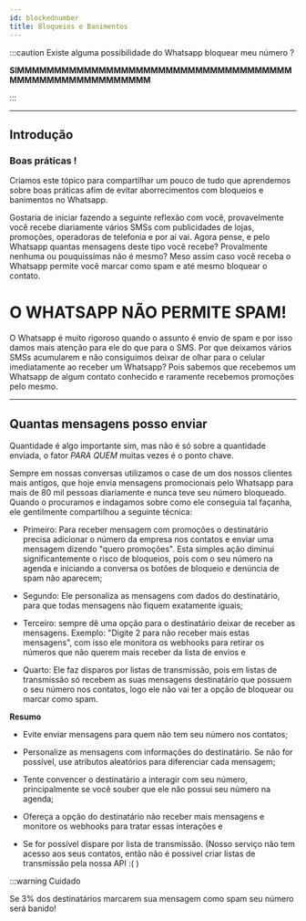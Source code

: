 ```yaml
---
id: blockednumber
title: Bloqueios e Banimentos
---
```


:::caution Existe alguma possibilidade do Whatsapp bloquear meu número ?

**SIMMMMMMMMMMMMMMMMMMMMMMMMMMMMMMMMMMMMMMMMMMMMMMMMMMMMMMMM**

:::

---

## Introdução

### Boas práticas !

Criamos este tópico para compartilhar um pouco de tudo que aprendemos sobre boas práticas afim de evitar aborrecimentos com bloqueios e banimentos no Whatsapp.

Gostaria de iniciar fazendo a seguinte reflexão com você, provavelmente você recebe diariamente vários SMSs com publicidades de lojas, promoções, operadoras de telefonia e por aí vai. Agora pense, e pelo Whatsapp quantas mensagens deste tipo você recebe? Provalmente nenhuma ou pouquissímas não é mesmo? Meso assim caso você receba o Whatsapp permite você marcar como spam e até mesmo bloquear o contato.

# O WHATSAPP NÃO PERMITE SPAM!

O Whatsapp é muito rigoroso quando o assunto é envio de spam e por isso damos mais atenção para ele do que para o SMS. Por que deixamos vários SMSs acumularem e não consiguimos deixar de olhar para o celular imediatamente ao receber um Whatsapp? Pois sabemos que recebemos um Whatsapp de algum contato conhecido e raramente recebemos promoções pelo mesmo.

---

## Quantas mensagens posso enviar

Quantidade é algo importante sim, mas não é só sobre a quantidade enviada, o fator _PARA QUEM_ muitas vezes é o ponto chave.

Sempre em nossas conversas utilizamos o case de um dos nossos clientes mais antigos, que hoje envia mensagens promocionais pelo Whatsapp para mais de 80 mil pessoas diariamente e nunca teve seu número bloqueado. Quando o procuramos e indagamos sobre como ele conseguia tal façanha, ele gentilmente compartilhou a seguinte técnica:

- Primeiro: Para receber mensagem com promoções o destinatário precisa adicionar o número da empresa nos contatos e enviar uma mensagem dizendo "quero promoções". Esta simples ação diminui significantemente o risco de bloqueios, pois com o seu número na agenda e iniciando a conversa os botões de bloqueio e denúncia de spam não aparecem;

- Segundo: Ele personaliza as mensagens com dados do destinatário, para que todas mensagens não fiquem exatamente iguais;

- Terceiro: sempre dê uma opção para o destinatário deixar de receber as mensagens. Exemplo: "Digite 2 para não receber mais estas mensagens", com isso ele monitora os webhooks para retirar os números que não querem mais receber da lista de envios e

- Quarto: Ele faz disparos por listas de transmissão, pois em listas de transmissão só recebem as suas mensagens destinatário que possuem o seu número nos contatos, logo ele não vai ter a opção de bloquear ou marcar como spam.

**Resumo**

- Evite enviar mensagens para quem não tem seu número nos contatos;

- Personalize as mensagens com informações do destinatário. Se não for possível, use atributos aleatórios para diferenciar cada mensagem;

- Tente convencer o destinatário a interagir com seu número, principalmente se você souber que ele não possui seu número na agenda;

- Ofereça a opção do destinatário não receber mais mensagens e monitore os webhooks para tratar essas interações e

- Se for possível dispare por lista de transmissão. (Nosso serviço não tem acesso aos seus contatos, então não é possivel criar listas de transmissão pela nossa API :( )

:::warning Cuidado

Se 3% dos destinatários marcarem sua mensagem como spam seu número será banido!
